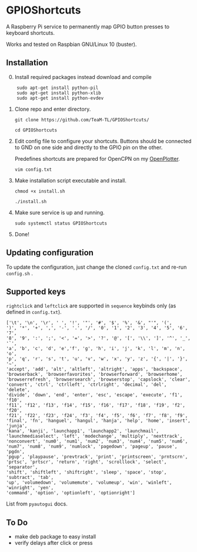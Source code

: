 # GPIOShortcuts

A Raspberry Pi service to permanently map GPIO button presses to keyboard shortcuts.

Works and tested on Raspbian GNU/Linux 10 (buster).

## Installation

0. Install required packages instead download and compile

```
    sudo apt-get install python-pil
    sudo apt-get install python-xlib
    sudo apt-get install python-evdev
```

1. Clone repo and enter directory.

    `git clone https://github.com/TeaM-TL/GPIOShortcuts/`

    `cd GPIOShortcuts`

2. Edit config file to configure your shortcuts. Buttons should be connected to GND on one side and directly to the GPIO pin on the other.

    Predefines shortcuts are prepared for OpenCPN on my [OpenPlotter](https://openmarine.net/openplotter).

    `vim config.txt`

3. Make installation script executable and install.

    `chmod +x install.sh`

    `./install.sh`

4. Make sure service is up and running.

    `sudo systemctl status GPIOShortcuts`

5. Done!

## Updating configuration
To update the configuration, just change the cloned `config.txt` and re-run `config.sh` .

## Supported keys
`rightclick` and `leftclick` are supported in `sequence` keybinds only (as defined in `config.txt`). 
```
['\t', '\n', '\r', ' ', '!', '"', '#', '$', '%', '&', "'", '(',
')', '*', '+', ',', '-', '.', '/', '0', '1', '2', '3', '4', '5', '6', '7',
'8', '9', ':', ';', '<', '=', '>', '?', '@', '[', '\\', ']', '^', '_', '`',
'a', 'b', 'c', 'd', 'e','f', 'g', 'h', 'i', 'j', 'k', 'l', 'm', 'n', 'o',
'p', 'q', 'r', 's', 't', 'u', 'v', 'w', 'x', 'y', 'z', '{', '|', '}', '~',
'accept', 'add', 'alt', 'altleft', 'altright', 'apps', 'backspace',
'browserback', 'browserfavorites', 'browserforward', 'browserhome',
'browserrefresh', 'browsersearch', 'browserstop', 'capslock', 'clear',
'convert', 'ctrl', 'ctrlleft', 'ctrlright', 'decimal', 'del', 'delete',
'divide', 'down', 'end', 'enter', 'esc', 'escape', 'execute', 'f1', 'f10',
'f11', 'f12', 'f13', 'f14', 'f15', 'f16', 'f17', 'f18', 'f19', 'f2', 'f20',
'f21', 'f22', 'f23', 'f24', 'f3', 'f4', 'f5', 'f6', 'f7', 'f8', 'f9',
'final', 'fn', 'hanguel', 'hangul', 'hanja', 'help', 'home', 'insert', 'junja',
'kana', 'kanji', 'launchapp1', 'launchapp2', 'launchmail',
'launchmediaselect', 'left', 'modechange', 'multiply', 'nexttrack',
'nonconvert', 'num0', 'num1', 'num2', 'num3', 'num4', 'num5', 'num6',
'num7', 'num8', 'num9', 'numlock', 'pagedown', 'pageup', 'pause', 'pgdn',
'pgup', 'playpause', 'prevtrack', 'print', 'printscreen', 'prntscrn',
'prtsc', 'prtscr', 'return', 'right', 'scrolllock', 'select', 'separator',
'shift', 'shiftleft', 'shiftright', 'sleep', 'space', 'stop', 'subtract', 'tab',
'up', 'volumedown', 'volumemute', 'volumeup', 'win', 'winleft', 'winright', 'yen',
'command', 'option', 'optionleft', 'optionright'] 
```
List from `pyautogui` docs.

## To Do

- make deb package to easy install
- verify delays after click or press

